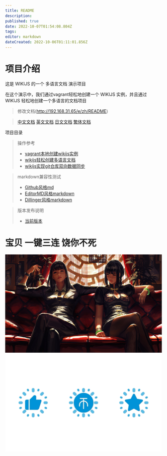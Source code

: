 ```yaml
---
title: README
description: 
published: true
date: 2022-10-07T01:54:08.804Z
tags: 
editor: markdown
dateCreated: 2022-10-06T01:11:01.856Z
---
```


# 项目介绍

这是 WIKIJS 的一个 多语言文档 演示项目

在这个演示中，我们通过vagrant轻松地创建一个 WIKIJS 实例，并且通过 WIKIJS 轻松地创建一个多语言的文档项目

> 修改文档(http://192.168.31.65/e/zh/README)


> [中文文档](/README.md)
> [英文文档](/en/README.md)
> [日文文档](/ja/README.md)
> [繁体文档](/zh-tw/README.md)


项目目录

> 操作参考
> * [vagrant本地创建wikijs实例](/操作参考/vagrant本地创建wikijs实例.md)
> * [wikijs轻松创建多语言文档](/操作参考/wikijs轻松创建多语言文档.md)
> * [wikijs实现git仓库双向数据同步](/操作参考/wikijs实现git仓库双向数据同步.md)

> markdown兼容性测试
> * [Github风格md](/Markdown兼容性测试/Github风格md.md)
> * [EditorMD风格markdown](/Markdown兼容性测试/EditorMD风格markdown.md)
> * [Dillinger风格markdown](/Markdown兼容性测试/Dillinger风格markdown.md)


> 版本发布说明
> * [当前版本](/项目版本说明/当前版本.md)






# 宝贝 一键三连 饶你不死
![图像_96f489e1.jpg](/images/图像_96f489e1.jpg)
![css_案例」b站一键三连动画效果_哔哩哔哩_bilibili.png](/images/css_案例」b站一键三连动画效果_哔哩哔哩_bilibili.png)